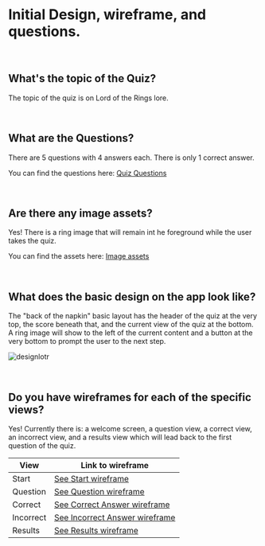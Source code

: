 # Initial Design, wireframe, and questions.

<br>

## What's the topic of the Quiz?
The topic of the quiz is on Lord of the Rings lore. 

<br>

## What are the Questions?
There are 5 questions with 4 answers each. There is only 1 correct answer.

You can find the questions here:  [Quiz Questions](https://github.com/john-azzaro/Study-Interactive-Quiz-App/blob/master/devNotes/questions.txt) 

<br>

## Are there any image assets?
Yes! There is a ring image that will remain int he foreground while the user takes the quiz.

You can find the assets here: [Image assets](https://github.com/john-azzaro/Study-Interactive-Quiz-App/tree/master/devNotes/images) 

<br>

## What does the basic design on the app look like?
The "back of the napkin" basic layout has the header of the quiz at the very top, the score beneath that, and the current view of the quiz at the bottom. A ring image will show to the left of the current content and a button at the very bottom to prompt the user to the next step. 

![designlotr](https://user-images.githubusercontent.com/37447586/76387571-7cae6d80-6324-11ea-8f2d-a94c661e387f.png)

<br>

## Do you have wireframes for each of the specific views?
Yes! Currently there is: a welcome screen, a question view, a correct view, an incorrect view, and a results view which will lead back to the first question of the quiz.


| **View**      |    **Link to wireframe**          | 
| --------------|  -----------------------------------| 
| Start         |  [See Start wireframe](https://github.com/john-azzaro/Study-Interactive-Quiz-App/blob/master/devNotes/wireframes/start.html)  | 
| Question         |  [See Question wireframe](https://github.com/john-azzaro/Study-Interactive-Quiz-App/blob/master/devNotes/wireframes/question.html)  | 
| Correct         |  [See Correct Answer wireframe](https://github.com/john-azzaro/Study-Interactive-Quiz-App/blob/master/devNotes/wireframes/correct.html)  | 
| Incorrect        |  [See Incorrect Answer wireframe](https://github.com/john-azzaro/Study-Interactive-Quiz-App/blob/master/devNotes/wireframes/incorrect.html)  | 
| Results        |  [See Results wireframe](https://github.com/john-azzaro/Study-Interactive-Quiz-App/blob/master/devNotes/wireframes/results.html)  | 